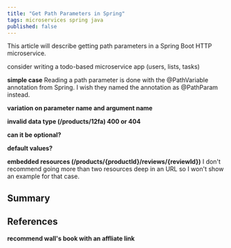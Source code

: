 ```yaml
---
title: "Get Path Parameters in Spring"
tags: microservices spring java
published: false
---
```


This article will describe getting path parameters in a Spring Boot HTTP microservice.

consider writing a todo-based microservice app (users, lists, tasks)

**simple case**
Reading a path parameter is done with the @PathVariable annotation from Spring. I wish they named the annotation as @PathParam instead.

**variation on parameter name and argument name**

**invalid data type (/products/12fa) 400 or 404**

**can it be optional?**

**default values?**

**embedded resources (/products/{productId}/reviews/{reviewId})**
I don't recommend going more than two resources deep in an URL so I won't show an example for that case.

## Summary

## References
**recommend wall's book with an affliate link**
